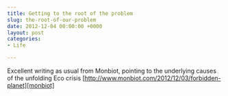 ```yaml
---
title: Getting to the root of the problem
slug: the-root-of-our-problem
date: 2012-12-04 00:00:00 +0000
layout: post
categories: 
- Life

---
```

Excellent writing as usual from Monbiot, pointing to the underlying causes of the unfolding Eco crisis [http://www.monbiot.com/2012/12/03/forbidden-planet][monbiot]

[monbiot]: http://www.monbiot.com/2012/12/03/forbidden-planet/
